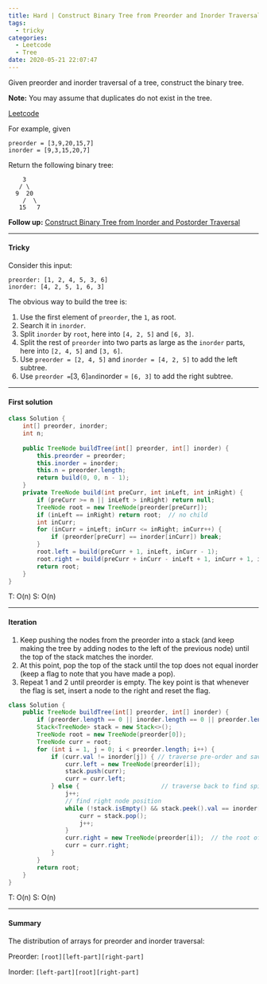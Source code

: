 ```yaml
---
title: Hard | Construct Binary Tree from Preorder and Inorder Traversal 105
tags:
  - tricky
categories:
  - Leetcode
  - Tree
date: 2020-05-21 22:07:47
---
```


Given preorder and inorder traversal of a tree, construct the binary tree.

**Note:**
You may assume that duplicates do not exist in the tree.

[Leetcode](https://leetcode.com/problems/construct-binary-tree-from-preorder-and-inorder-traversal/)

<!--more-->

For example, given

```
preorder = [3,9,20,15,7]
inorder = [9,3,15,20,7]
```

Return the following binary tree:

```
    3
   / \
  9  20
    /  \
   15   7
```

**Follow up:** [Construct Binary Tree from Inorder and Postorder Traversal](https://leetcode.com/problems/construct-binary-tree-from-inorder-and-postorder-traversal/)

---

#### Tricky 

Consider this input:

```
preorder: [1, 2, 4, 5, 3, 6]
inorder: [4, 2, 5, 1, 6, 3]
```

The obvious way to build the tree is:

1. Use the first element of `preorder`, the `1`, as root.
2. Search it in `inorder`.
3. Split `inorder` by `root`, here into `[4, 2, 5]` and `[6, 3]`.
4. Split the rest of  `preorder` into two parts as large as the `inorder` parts, here into `[2, 4, 5]` and `[3, 6]`.
5. Use `preorder = [2, 4, 5]` and `inorder = [4, 2, 5]` to add the left subtree.
6. Use `preorder =`[3, 6]`and`inorder = `[6, 3]` to add the right subtree.

---

#### First solution 

```java
class Solution {
    int[] preorder, inorder;
    int n;
    
    public TreeNode buildTree(int[] preorder, int[] inorder) {
        this.preorder = preorder;
        this.inorder = inorder;
        this.n = preorder.length;
        return build(0, 0, n - 1);
    }
    private TreeNode build(int preCurr, int inLeft, int inRight) {
        if (preCurr >= n || inLeft > inRight) return null;
        TreeNode root = new TreeNode(preorder[preCurr]);
        if (inLeft == inRight) return root;  // no child
        int inCurr;
        for (inCurr = inLeft; inCurr <= inRight; inCurr++) {
            if (preorder[preCurr] == inorder[inCurr]) break;
        }
        root.left = build(preCurr + 1, inLeft, inCurr - 1);
        root.right = build(preCurr + inCurr - inLeft + 1, inCurr + 1, inRight);
        return root;
    }
}
```

T: O(n)		S: O(n)

---

#### Iteration

1. Keep pushing the nodes from the preorder into a stack (and keep making the tree by adding nodes to the left of the previous node) until the top of the stack matches the inorder.
2. At this point, pop the top of the stack until the top does not equal inorder (keep a flag to note that you have made a pop).
3. Repeat 1 and 2 until preorder is empty. The key point is that whenever the flag is set, insert a node to the right and reset the flag.

```java
class Solution {
    public TreeNode buildTree(int[] preorder, int[] inorder) {
        if (preorder.length == 0 || inorder.length == 0 || preorder.length != inorder.length) return null;
        Stack<TreeNode> stack = new Stack<>();
        TreeNode root = new TreeNode(preorder[0]);
        TreeNode curr = root;
        for (int i = 1, j = 0; i < preorder.length; i++) {
            if (curr.val != inorder[j]) { // traverse pre-order and save nodes in stack.
                curr.left = new TreeNode(preorder[i]);
                stack.push(curr);
                curr = curr.left;
            } else {                       // traverse back to find spit node.
                j++;
                // find right node position
                while (!stack.isEmpty() && stack.peek().val == inorder[j]) { 
                    curr = stack.pop();
                    j++;
                }
                curr.right = new TreeNode(preorder[i]);  // the root of right node.
                curr = curr.right;
            }
        }
        return root;
    }
}
```

T:  O(n)			S: O(n)

---

#### Summary 

The distribution of arrays for preorder and inorder traversal:

Preorder: `[root][left-part][right-part]`

Inorder: `[left-part][root][right-part]`